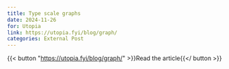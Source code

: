 ```yaml
---
title: Type scale graphs
date: 2024-11-26
for: Utopia
link: https://utopia.fyi/blog/graph/
categories: External Post
---
```


{{< button "https://utopia.fyi/blog/graph/" >}}Read the article{{</ button >}}